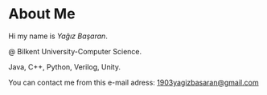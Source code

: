 # About Me

Hi my name is *Yağız Başaran*.

@ Bilkent University-Computer Science. 

Java, C++, Python, Verilog, Unity.

You can contact me from this e-mail adress: 1903yagizbasaran@gmail.com

<!---
YagizBasaran/YagizBasaran is a ✨ special ✨ repository because its `README.md` (this file) appears on your GitHub profile.
You can click the Preview link to take a look at your changes.
--->
